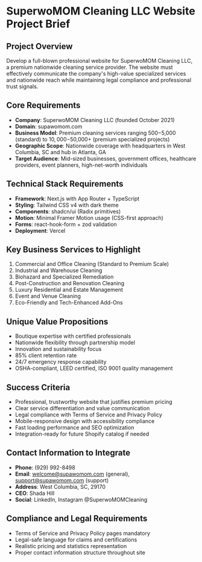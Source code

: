 # SuperwoMOM Cleaning LLC Website Project Brief

## Project Overview
Develop a full-blown professional website for SuperwoMOM Cleaning LLC, a premium nationwide cleaning service provider. The website must effectively communicate the company's high-value specialized services and nationwide reach while maintaining legal compliance and professional trust signals.

## Core Requirements
- **Company**: SuperwoMOM Cleaning LLC (founded October 2021)
- **Domain**: supawomom.com
- **Business Model**: Premium cleaning services ranging $500-$5,000 (standard) to $10,000-$50,000+ (premium specialized projects)
- **Geographic Scope**: Nationwide coverage with headquarters in West Columbia, SC and hub in Atlanta, GA
- **Target Audience**: Mid-sized businesses, government offices, healthcare providers, event planners, high-net-worth individuals

## Technical Stack Requirements
- **Framework**: Next.js with App Router + TypeScript
- **Styling**: Tailwind CSS v4 with dark theme
- **Components**: shadcn/ui (Radix primitives)
- **Motion**: Minimal Framer Motion usage (CSS-first approach)
- **Forms**: react-hook-form + zod validation
- **Deployment**: Vercel

## Key Business Services to Highlight
1. Commercial and Office Cleaning (Standard to Premium Scale)
2. Industrial and Warehouse Cleaning  
3. Biohazard and Specialized Remediation
4. Post-Construction and Renovation Cleaning
5. Luxury Residential and Estate Management
6. Event and Venue Cleaning
7. Eco-Friendly and Tech-Enhanced Add-Ons

## Unique Value Propositions
- Boutique expertise with certified professionals
- Nationwide flexibility through partnership model
- Innovation and sustainability focus
- 85% client retention rate
- 24/7 emergency response capability
- OSHA-compliant, LEED certified, ISO 9001 quality management

## Success Criteria
- Professional, trustworthy website that justifies premium pricing
- Clear service differentiation and value communication
- Legal compliance with Terms of Service and Privacy Policy
- Mobile-responsive design with accessibility compliance
- Fast loading performance and SEO optimization
- Integration-ready for future Shopify catalog if needed

## Contact Information to Integrate
- **Phone**: (929) 992-8498
- **Email**: welcome@supawomom.com (general), support@supawomom.com (support)
- **Address**: West Columbia, SC, 29170
- **CEO**: Shada Hill
- **Social**: LinkedIn, Instagram @SuperwoMOMCleaning

## Compliance and Legal Requirements
- Terms of Service and Privacy Policy pages mandatory
- Legal-safe language for claims and certifications
- Realistic pricing and statistics representation
- Proper contact information structure throughout site
